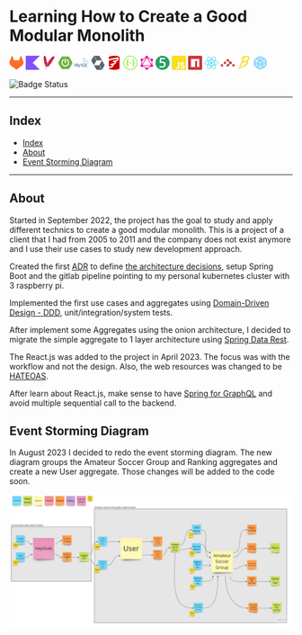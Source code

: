 # Learning How to Create a Good Modular Monolith

[<img src="doc/icons/gitlab-color.svg" width="25px"/>](https://about.gitlab.com/)
[<img src="doc/icons/kotlin-color.svg" width="25px"/>](https://kotlinlang.org/)
[<img src="doc/icons/apachemaven-color.svg" width="25px"/>](https://maven.apache.org/)
[<img src="doc/icons/springboot-color.svg" width="25px"/>](https://spring.io/projects/spring-boot/)
[<img src="doc/icons/mysql-color.svg" width="25px"/>](https://www.mysql.com/)
[<img src="doc/icons/hibernate-color.svg" width="25px"/>](https://spring.io/projects/spring-data-jpa)
[<img src="doc/icons/flyway-color.svg" width="25px"/>](https://flywaydb.org/)
[<img src="doc/icons/swagger-color.svg" width="25px"/>](https://swagger.io/)
[<img src="doc/icons/graphql-color.svg" width="25px"/>](https://graphql.org/)
[<img src="doc/icons/junit5-color.svg" width="25px"/>](https://junit.org/junit5/)
[<img src="doc/icons/javascript-color.svg" width="25px"/>](https://developer.mozilla.org/en-US/docs/Web/javascript)
[<img src="doc/icons/npm-color.svg" width="25px"/>](https://www.npmjs.com/)
[<img src="doc/icons/react-color.svg" width="25px"/>](https://react.dev/)
[<img src="doc/icons/reactrouter-color.svg" width="25px"/>](https://reactrouter.com/en/main)
[<img src="doc/icons/babel-color.svg" width="25px"/>](https://babeljs.io/)
[<img src="doc/icons/webpack-color.svg" width="25px"/>](https://webpack.js.org/)

![Badge Status](https://img.shields.io/badge/STATUS-DEVELOPMENT-green)

---

## Index

- [Index](#index)
- [About](#about)
- [Event Storming Diagram](#event-storming-diagram)

---

## About

Started in September 2022, the project has the goal to study and apply different technics to create a good modular 
monolith. This is a project of a client that I had from 2005 to 2011 and the company does not exist anymore and I use
their use cases to study new development approach.

Created the first [ADR](https://adr.github.io/) to define [the architecture decisions](/doc/architecture/decisions),
setup Spring Boot and the gitlab pipeline pointing to my personal kubernetes cluster with 3 raspberry pi.

Implemented the first use cases and aggregates using 
[Domain-Driven Design - DDD](https://martinfowler.com/bliki/DomainDrivenDesign.html), unit/integration/system tests.

After implement some Aggregates using the onion architecture, I decided to migrate the simple aggregate to 1 layer
architecture using [Spring Data Rest](https://spring.io/projects/spring-data-rest).

The React.js was added to the project in April 2023. The focus was with the workflow and not the design. Also, the web
resources was changed to be [HATEOAS](https://spring.io/projects/spring-hateoas).

After learn about React.js, make sense to have [Spring for GraphQL](https://spring.io/projects/spring-graphql) and avoid
multiple sequential call to the backend.

## Event Storming Diagram

In August 2023 I decided to redo the event storming diagram. The new diagram groups the Amateur Soccer Group and Ranking
aggregates and create a new User aggregate. Those changes will be added to the code soon.

<img src="./doc/event-storming.jpg" alt="event storming diagram with two bounded context, the authorisation bounded context and the amateur soccer group bounded context.">